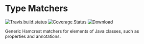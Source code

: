 # Type Matchers

[![Travis build status](https://travis-ci.org/iteratoruk/iterator-type-matchers.svg?branch=master)](https://travis-ci.org/iteratoruk/iterator-type-matchers)
[![Coverage Status](https://coveralls.io/repos/github/iteratoruk/iterator-type-matchers/badge.svg?branch=master)](https://coveralls.io/github/iteratoruk/iterator-type-matchers?branch=master)
[![Download](https://api.bintray.com/packages/iteratoruk/maven/iterator-type-matchers/images/download.svg) ](https://bintray.com/iteratoruk/maven/iterator-type-matchers/_latestVersion)

Generic Hamcrest matchers for elements of Java classes, such as properties and annotations.